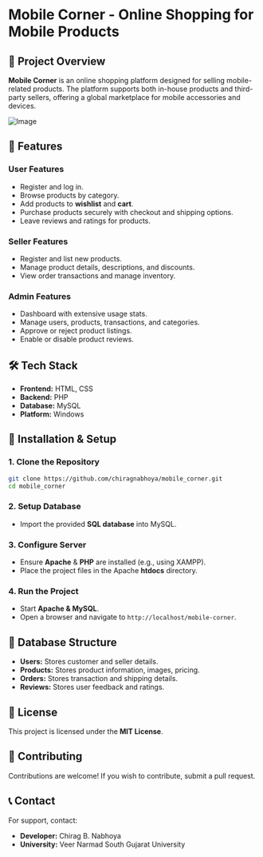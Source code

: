 # Mobile Corner - Online Shopping for Mobile Products

## 📌 Project Overview
**Mobile Corner** is an online shopping platform designed for selling mobile-related products. The platform supports both in-house products and third-party sellers, offering a global marketplace for mobile accessories and devices.

![Image](https://github.com/user-attachments/assets/f44f0747-4124-46e3-92d4-fb7393d445e6)

## 🚀 Features
### User Features
- Register and log in.
- Browse products by category.
- Add products to **wishlist** and **cart**.
- Purchase products securely with checkout and shipping options.
- Leave reviews and ratings for products.

### Seller Features
- Register and list new products.
- Manage product details, descriptions, and discounts.
- View order transactions and manage inventory.

### Admin Features
- Dashboard with extensive usage stats.
- Manage users, products, transactions, and categories.
- Approve or reject product listings.
- Enable or disable product reviews.

## 🛠 Tech Stack
- **Frontend:** HTML, CSS
- **Backend:** PHP
- **Database:** MySQL
- **Platform:** Windows

## 🔧 Installation & Setup
### 1. Clone the Repository
```bash
git clone https://github.com/chiragnabhoya/mobile_corner.git
cd mobile_corner
```

### 2. Setup Database
- Import the provided **SQL database** into MySQL.

### 3. Configure Server
- Ensure **Apache** & **PHP** are installed (e.g., using XAMPP).
- Place the project files in the Apache **htdocs** directory.

### 4. Run the Project
- Start **Apache & MySQL**.
- Open a browser and navigate to `http://localhost/mobile-corner`.

## 📄 Database Structure
- **Users:** Stores customer and seller details.
- **Products:** Stores product information, images, pricing.
- **Orders:** Stores transaction and shipping details.
- **Reviews:** Stores user feedback and ratings.

## 📜 License
This project is licensed under the **MIT License**.

## 🤝 Contributing
Contributions are welcome! If you wish to contribute, submit a pull request.

## 📞 Contact
For support, contact:
- **Developer:** Chirag B. Nabhoya
- **University:** Veer Narmad South Gujarat University
